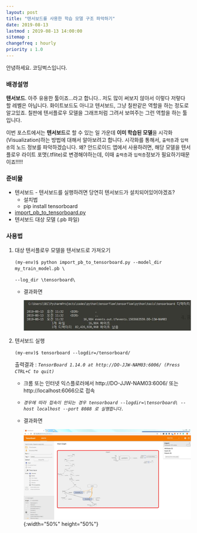 ```yaml
---
layout: post
title: "텐서보드를 사용한 학습 모델 구조 파악하기"
date: 2019-08-13
lastmod : 2019-08-13 14:00:00
sitemap :
changefreq : hourly
priority : 1.0
---
```


안녕하세요. 코딩벅스입니다.   



### 배경설명

 **텐서보드**. 아주 유용한 툴이죠...라고 합니다.. 저도 많이 써보지 않아서 이렇다 저렇다 할 레벨은 아닙니다. 화이트보드도 아니고 텐서보드, 그냥 칠판같은 역할을 하는 정도로 알고있죠. 칠판에 텐서플로우 모델을 그래프처럼 그려서 보여주는 그런 역할을 하는 툴입니다. 



 이번 포스트에서는 **텐서보드**로 할 수 있는 일 가운데 **이미 학습된 모델**을 시각화(Visualization)하는 방법에 대해서 알아보려고 합니다. 시각화를 통해서, `출력층`과 `입력층`의 노드 정보를 파악하겠습니다. 왜? 안드로이드 앱에서 사용하려면, 해당 모델을 텐서플로우 라이트 포맷(.tflite)로 변경해야하는데, 이때 `출력층`과 `입력층`정보가 필요하기때문이죠!!!!!



### 준비물 

* 텐서보드 - 텐서보드를 실행하려면 당연히 텐서보드가 설치되어있어야겠죠?
  * 설치법
  * pip install tensorboard 
* [import_pb_to_tensorboard.py](https://github.com/tensorflow/tensorflow/blob/master/tensorflow/python/tools/import_pb_to_tensorboard.py)  
* 텐서보드 대상 모델 (.pb 파일)



### 사용법

1. 대상 텐서플로우 모델을 텐서보드로 가져오기 

   `(my-env)$ python import_pb_to_tensorboard.py --model_dir my_train_model.pb \		`

   `--log_dir \tensorboard\`

   * 결과화면 

     ![결과](https://github.com/junimnjw/junimnjw.github.io/blob/master/assets/img/tensorflow_logdir.JPG?raw=true)

     

2. 텐서보드 실행

   `(my-env)$ tensorboard --logdir=/tensorboard/`

   출력결과 : *`TensorBoard 1.14.0 at http://DO-JJW-NAM03:6006/ (Press CTRL+C to quit)`* 

   * 크롬 또는 인터넷 익스플로러에서 http://DO-JJW-NAM03:6006/ 또는 http://localhost:6066으로 접속

   * *`경우에 따라 접속이 안되는 경우 tensorboard --logdir=\tensorboard\ --host localhost --port 8088 로 실행합니다.`*

   * 결과화면

     ![결과](https://github.com/junimnjw/junimnjw.github.io/blob/master/assets/img/tensorboard-full-captured.JPG?raw=true){:width="50%" height="50%"}

   













[1]: https://medium.com/@daj/how-to-inspect-a-pre-trained-tensorflow-model-5fd2ee79ced0 "How to inspect a pre-trained TensorFlow model"


